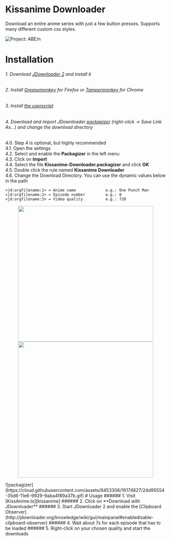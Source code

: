 # Kissanime Downloader
Download an entire anime series with just a few button presses. Supports many different custom css styles.

![Project: ABE/n](https://cloud.githubusercontent.com/assets/6453306/16174767/e187cce8-35d2-11e6-81eb-0eb7dc8281ad.gif)
# Installation
###### 1. Download [JDownloader 2][JDownloader] and install it
###### 2. Install [Greasemonkey][Greasemonkey] for Firefox or [Tampermonkey][Tampermonkey] for Chrome
###### 3. Install [the userscript][main.js]
###### 4. Download and import JDownloader [packagizer][.packagizer] (right-click -> Save Link As...) and change the download directory
4.0. Step 4 is optional, but highly recommended   
4.1. Open the settings  
4.2. Select and enable the **Packagizer** in the left menu  
4.3. Click on **Import**  
4.4. Select the file **Kissanime-Downloader.packagizer** and click **OK**  
4.5. Double click the rule named **Kissanime Downloader**  
4.6. Change the Download Directory. You can use the dynamic values below in the path
```
<jd:orgfilename:1> = Anime name             e.g.: One Punch Man
<jd:orgfilename:2> = Episode number         e.g.: 8
<jd:orgfilename:3> = Video quality          e.g.: 720
```

<p align="center" >
  <img src="https://cloud.githubusercontent.com/assets/6453306/16174413/3c57d666-35c1-11e6-9a14-718e16d31630.png" width=425px>
  <img src="https://cloud.githubusercontent.com/assets/6453306/16174442/607bca6a-35c2-11e6-8b46-b1ab25869076.png" width=425px>
</p>
![packagizer](https://cloud.githubusercontent.com/assets/6453306/16174827/24d95554-35d6-11e6-9929-9aba4f89a37b.gif)
# Usage
###### 1. Visit [KissAnime.to][kissanime]
###### 2. Click on **Download with JDownloader**
###### 3. Start JDownloader 2 and enable the [Clipboard Observer](http://jdownloader.org/knowledge/wiki/gui/mainpanel#enabledisable-clipboard-observer)
###### 4. Wait about 7s for each episode that has to be loaded
###### 5. Right-click on your chosen quality and start the downloads

[JDownloader]: http://jdownloader.org/download/index
[Greasemonkey]: https://addons.mozilla.org/en-US/firefox/addon/greasemonkey/
[Tampermonkey]: https://chrome.google.com/webstore/detail/tampermonkey/dhdgffkkebhmkfjojejmpbldmpobfkfo
[main.js]: ../../raw/master/Kissanime-Downloader.user.js
[.packagizer]: ../../raw/master/Kissanime-Downloader.packagizer
[kissanime]: http://kissanime.to/

